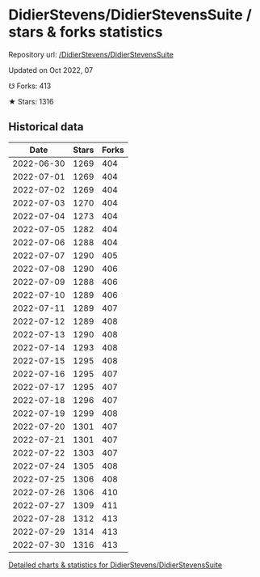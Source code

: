 # DidierStevens/DidierStevensSuite / stars & forks statistics

Repository url: [/DidierStevens/DidierStevensSuite](https://github.com/DidierStevens/DidierStevensSuite)

Updated on Oct 2022, 07

☋ Forks: 413

★ Stars: 1316

## Historical data
| Date | Stars | Forks |
|------|-------|-------|
| 2022-06-30 | 1269 | 404 | 
| 2022-07-01 | 1269 | 404 | 
| 2022-07-02 | 1269 | 404 | 
| 2022-07-03 | 1270 | 404 | 
| 2022-07-04 | 1273 | 404 | 
| 2022-07-05 | 1282 | 404 | 
| 2022-07-06 | 1288 | 404 | 
| 2022-07-07 | 1290 | 405 | 
| 2022-07-08 | 1290 | 406 | 
| 2022-07-09 | 1288 | 406 | 
| 2022-07-10 | 1289 | 406 | 
| 2022-07-11 | 1289 | 407 | 
| 2022-07-12 | 1289 | 408 | 
| 2022-07-13 | 1290 | 408 | 
| 2022-07-14 | 1293 | 408 | 
| 2022-07-15 | 1295 | 408 | 
| 2022-07-16 | 1295 | 407 | 
| 2022-07-17 | 1295 | 407 | 
| 2022-07-18 | 1296 | 407 | 
| 2022-07-19 | 1299 | 408 | 
| 2022-07-20 | 1301 | 407 | 
| 2022-07-21 | 1301 | 407 | 
| 2022-07-22 | 1303 | 407 | 
| 2022-07-24 | 1305 | 408 | 
| 2022-07-25 | 1306 | 408 | 
| 2022-07-26 | 1306 | 410 | 
| 2022-07-27 | 1309 | 411 | 
| 2022-07-28 | 1312 | 413 | 
| 2022-07-29 | 1314 | 413 | 
| 2022-07-30 | 1316 | 413 | 


[Detailed charts & statistics for DidierStevens/DidierStevensSuite](https://reviewgithub.com/rep/DidierStevens/DidierStevensSuite)
